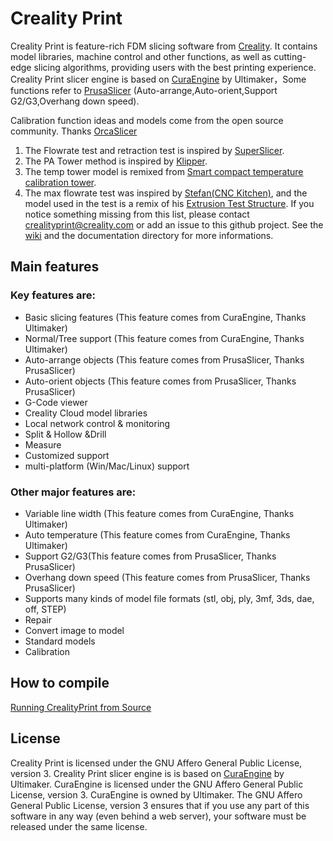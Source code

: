 
# Creality Print
Creality Print is feature-rich FDM slicing software from [Creality](https://www.creality.com/). It contains model libraries, machine control and other functions, as well as cutting-edge slicing algorithms, providing users with the best printing experience.
Creality Print slicer engine is based on [CuraEngine](https://github.com/Ultimaker/CuraEngine) by Ultimaker，Some functions refer to [PrusaSlicer](https://github.com/prusa3d/PrusaSlicer) (Auto-arrange,Auto-orient,Support G2/G3,Overhang down speed).  

Calibration function ideas and models come from the open source community. Thanks [OrcaSlicer](https://github.com/SoftFever/OrcaSlicer)
  1. The Flowrate test and retraction test is inspired by [SuperSlicer](https://github.com/supermerill/SuperSlicer).
  2. The PA Tower method is inspired by [Klipper](https://marlinfw.org/tools/lin_advance/k-factor.html).
  3. The temp tower model is remixed from [Smart compact temperature calibration tower](https://www.thingiverse.com/thing:2729076).
  4. The max flowrate test was inspired by [Stefan(CNC Kitchen)](), and the model used in the test is a remix of his [Extrusion Test Structure](https://www.printables.com/model/342075-extrusion-test-structure).
If you notice something missing from this list, please contact crealityprint@creality.com or add an issue to this github project.
See the [wiki](http://wiki.creality.com) and the documentation directory for more informations.

## Main features
### Key features are:
- Basic slicing features (This feature comes from CuraEngine, Thanks Ultimaker)
- Normal/Tree support (This feature comes from CuraEngine, Thanks Ultimaker)
- Auto-arrange objects (This feature comes from PrusaSlicer, Thanks PrusaSlicer)
- Auto-orient objects (This feature comes from PrusaSlicer, Thanks PrusaSlicer)
- G-Code viewer
- Creality Cloud model libraries
- Local network control & monitoring
- Split & Hollow &Drill
- Measure
- Customized support 
- multi-platform (Win/Mac/Linux) support
  
### Other major features are:
- Variable line width (This feature comes from CuraEngine, Thanks Ultimaker)
- Auto temperature (This feature comes from CuraEngine, Thanks Ultimaker)
- Support G2/G3(This feature comes from PrusaSlicer, Thanks PrusaSlicer)
- Overhang down speed (This feature comes from PrusaSlicer, Thanks PrusaSlicer)
- Supports many kinds of model file formats (stl, obj, ply, 3mf, 3ds, dae, off, STEP)
- Repair
- Convert image to model
- Standard models
- Calibration

## How to compile
[Running CrealityPrint from Source](https://github.com/CrealityOfficial/CrealityPrint-build)


## License
Creality Print is licensed under the GNU Affero General Public License, version 3. Creality Print slicer engine is is based on [CuraEngine](https://github.com/Ultimaker/CuraEngine) by Ultimaker.
CuraEngine is licensed under the GNU Affero General Public License, version 3. CuraEngine is owned by Ultimaker. 
The GNU Affero General Public License, version 3 ensures that if you use any part of this software in any way (even behind a web server), your software must be released under the same license.
